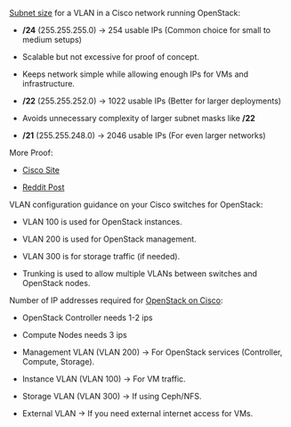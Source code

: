 [Subnet
size](https://www.reddit.com/r/networking/comments/1ekatl7/feedback_needed_on_vlan_and_subnet_design_for_our/?share_id=hWhsZW5aNAnO9oH7Z1Lpo&utm_content=2&utm_medium=ios_app&utm_name=ioscss&utm_source=share&utm_term=1)
for a VLAN in a Cisco network running OpenStack:

-   **/24** (255.255.255.0) → 254 usable IPs (Common choice for small to
    medium setups)

-   Scalable but not excessive for proof of concept.

-   Keeps network simple while allowing enough IPs for VMs and
    infrastructure.

-   **/22** (255.255.252.0) → 1022 usable IPs (Better for larger
    deployments)

-   Avoids unnecessary complexity of larger subnet masks like **/22**

-   **/21** (255.255.248.0) → 2046 usable IPs (For even larger networks)

More Proof:

-   [Cisco
    Site](https://community.cisco.com/t5/switching/subnet-size-in-modern-networks/td-p/1283674)

-   [Reddit
    Post](https://www.reddit.com/r/Cisco/comments/y0ktxc/which_ip_address_do_i_assign_a_new_vlan/)

VLAN configuration guidance on your Cisco switches for OpenStack:

-   VLAN 100 is used for OpenStack instances.

-   VLAN 200 is used for OpenStack management.

-   VLAN 300 is for storage traffic (if needed).

-   Trunking is used to allow multiple VLANs between switches and
    OpenStack nodes.

Number of IP addresses required for [OpenStack on
Cisco](https://www.reddit.com/r/openstack/comments/10997w2/comment/j41vlku/?utm_source=share&utm_medium=web3x&utm_name=web3xcss&utm_term=1&utm_content=share_button):

-   OpenStack Controller needs 1-2 ips

-   Compute Nodes needs 3 ips

-   Management VLAN (VLAN 200) → For OpenStack services (Controller,
    Compute, Storage).

-   Instance VLAN (VLAN 100) → For VM traffic.

-   Storage VLAN (VLAN 300) → If using Ceph/NFS.

-   External VLAN → If you need external internet access for VMs.

